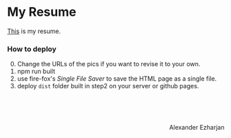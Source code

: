 # My Resume
[This](https://ezharjan.github.io/cv) is my resume.


### How to deploy
0. Change the URLs of the pics if you want to revise it to your own. 
1. npm run built
2. use fire-fox's _Single File Saver_ to save the HTML page as a single file.
3. deploy `dist` folder built in step2 on your server or github pages.


<br>
<br>
<br>
<p align="right">Alexander Ezharjan</p>